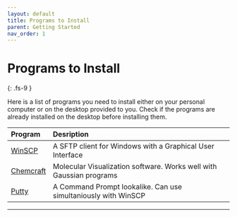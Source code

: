 ```yaml
---
layout: default
title: Programs to Install
parent: Getting Started
nav_order: 1
---
```


# Programs to Install
{: .fs-9 }

Here is a list of programs you need to install either on your personal computer or on the desktop provided to you. Check if the programs are already installed on the desktop before installing them.

| Program       | Desription            |
|:------------- |:----------------------|
| [WinSCP]        | A SFTP client for Windows with a Graphical User Interface|
| [Chemcraft]     | Molecular Visualization software. Works well with Gaussian programs|
| [Putty]         | A Command Prompt lookalike. Can use simultaniously with WinSCP|


---

[WinSCP]: https://winscp.net/eng/download.php

[Chemcraft]: https://www.chemcraftprog.com/download.html

[Putty]: https://www.putty.org/